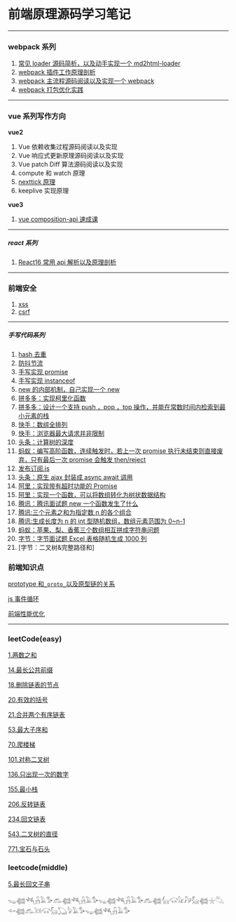 # 前端原理源码学习笔记

---

### webpack 系列

1. [常见 loader 源码简析，以及动手实现一个 md2html-loader](https://github.com/6fedcom/fe-blog/tree/master/webpack/loader)
2. [webpack 插件工作原理剖析](https://github.com/6fedcom/fe-blog/tree/master/webpack/plugin)
3. [webpack 主流程源码阅读以及实现一个 webpack](https://github.com/6fedcom/fe-blog/tree/master/webpack/webpack)
4. [webpack 打包优化实践](https://github.com/6fedcom/fe-blog/tree/master/webpack/webpack%E6%80%A7%E8%83%BD%E4%BC%98%E5%8C%96)

---

### vue 系列写作方向

**vue2**

1. Vue 依赖收集过程源码阅读以及实现
2. Vue 响应式更新原理源码阅读以及实现
3. Vue patch Diff 算法源码阅读以及实现
4. compute 和 watch 原理
5. [nexttick 原理](https://juejin.cn/post/6844903911673823246)
6. keeplive 实现原理

**vue3**

1. [vue composition-api 速成课](https://github.com/6fedcom/fe-blog/tree/master/vue/@vue/composition-api.md)

---

##### react 系列

1. [React16 常用 api 解析以及原理剖析](https://github.com/6fedcom/fe-blog/tree/master/react/React16-commonly-used-API-analysis)

---

### 前端安全

1. [xss](https://github.com/6fedcom/fe-blog/blob/master/前端安全/xss/readme.md)
2. [csrf](https://github.com/6fedcom/fe-blog/tree/master/前端安全/csrf/readme.md)

---

##### 手写代码系列

1. [hash 去重](https://github.com/6fedcom/fe-blog/blob/master/handwrittenCode/hash%E5%8E%BB%E9%87%8D.js)
2. [防抖节流](https://github.com/6fedcom/fe-blog/blob/master/handwrittenCode/%E9%98%B2%E6%8A%96%E8%8A%82%E6%B5%81.js)
3. [手写实现 promise](https://github.com/6fedcom/fe-blog/blob/master/handwrittenCode/Promise.js)
4. [手写实现 instanceof](https://github.com/6fedcom/fe-blog/blob/master/handwrittenCode/instanceof.js)
5. [new 的内部机制，自己实现一个 new](https://github.com/6fedcom/fe-blog/blob/master/handwrittenCode/实现new.js)
6. [拼多多：实现柯里化函数](https://github.com/6fedcom/fe-blog/blob/master/handwrittenCode/currying.js)
7. [拼多多：设计一个支持 push ，pop ，top 操作，并能在常数时间内检索到最小元素的栈](https://github.com/6fedcom/fe-blog/blob/master/leetcode/155.最小栈.md)
8. [快手：数组全排列](https://github.com/6fedcom/fe-blog/blob/master/handwrittenCode/数组全排列.js)
9. [快手：浏览器最大请求并非限制](https://github.com/6fedcom/fe-blog/blob/master/handwrittenCode/浏览器最大请求并非限制.js)
10. [头条：计算树的深度](https://github.com/6fedcom/fe-blog/blob/master/handwrittenCode/计算树的深度.js)
11. [蚂蚁：编写高阶函数，连续触发时，若上一次 promise 执行未结束则直接废弃，只有最后一次 promise 会触发 then/reject](https://github.com/6fedcom/fe-blog/blob/master/handwrittenCode/lastPromise.js)
12. [发布订阅.js](https://github.com/6fedcom/fe-blog/blob/master/handwrittenCode/发布订阅.js)
13. [头条：原生 ajax 封装成 async await 调用](https://github.com/6fedcom/fe-blog/blob/master/handwrittenCode/原生ajax封装成async-await调用.js)
14. [阿里：实现带有超时功能的 Promise](实现带有超时功能的Promise.js)
15. [阿里：实现一个函数，可以将数组转化为树状数据结构](https://github.com/6fedcom/fe-blog/blob/master/handwrittenCode/实现一个函数，可以将数组转化为树状数据结构.js)
16. [腾讯：腾讯面试题 new 一个函数发生了什么](https://github.com/6fedcom/fe-blog/blob/master/handwrittenCode/腾讯面试题new一个函数发生了什么.js)
17. [腾讯:三个元素之和为指定数 n 的各个组合](https://github.com/6fedcom/fe-blog/blob/master/leetcode/腾讯面试题:三个元素之和为指定数n的各个组合.js)
18. [腾讯:生成长度为 n 的 int 型随机数组，数组元素范围为 0~n-1](https://github.com/6fedcom/fe-blog/blob/master/leetcode/腾讯面试题3.js)
19. [蚂蚁：苹果、梨、香蕉三个数组相互拼成字符串问题](https://github.com/6fedcom/fe-blog/blob/master/handwrittenCode/苹果、梨、香蕉三个数组相互拼成字符串.js)
20. [字节：字节面试题 Excel 表格随机生成 1000 列](https://github.com/6fedcom/fe-blog/blob/master/handwrittenCode/字节面试题Excel表格随机生成1000列.md)
21. [字节：二叉树&完整路径和]

### 前端知识点

[prototype 和`_proto_`以及原型链的关系](https://github.com/6fedcom/fe-blog/blob/master/前端知识点/prototype和_proto_以及原型链的关系.md)

[js 事件循环]()

[前端性能优化]()

---

### leetCode(easy)

[1.两数之和](https://github.com/6fedcom/fe-blog/blob/master/leetcode/1.两数之和.md)

[14.最长公共前缀](https://github.com/6fedcom/fe-blog/blob/master/leetcode/14.最长公共前缀.md)

[18.删除链表的节点](https://github.com/6fedcom/fe-blog/blob/master/leetcode/18.删除链表的节点.md)

[20.有效的括号](https://github.com/6fedcom/fe-blog/blob/master/leetcode/20.有效的括号.md)

[21.合并两个有序链表](https://github.com/6fedcom/fe-blog/blob/master/leetcode/21.合并两个有序链表.md)

[53.最大子序和](https://github.com/6fedcom/fe-blog/blob/master/leetcode/53.最大子序和.md)

[70.爬楼梯](https://github.com/6fedcom/fe-blog/blob/master/leetcode/70.爬楼梯.md)

[101.对称二叉树](https://github.com/6fedcom/fe-blog/blob/master/leetcode/101.对称二叉树.md)

[136.只出现一次的数字](https://github.com/6fedcom/fe-blog/blob/master/leetcode/136.只出现一次的数字.md)

[155.最小栈](https://github.com/6fedcom/fe-blog/blob/master/leetcode/155.最小栈.md)

[206.反转链表](https://github.com/6fedcom/fe-blog/blob/master/leetcode/206.反转链表.md)

[234.回文链表](https://github.com/6fedcom/fe-blog/blob/master/leetcode/234.回文链表.md)

[543.二叉树的直径](https://github.com/6fedcom/fe-blog/blob/master/leetcode/543.二叉树的直径.md)

[771.宝石与石头](https://github.com/6fedcom/fe-blog/blob/master/leetcode/771.宝石与石头.md)

### leetcode(middle)

[5.最长回文子串](https://github.com/6fedcom/fe-blog/blob/master/leetcode/5.最长回文子串.md)

𓆌𓆉𓆈𓃻𓄿𓅜𓃹𓆉𓆈𓃻𓄿𓅜𓆌𓆉𓆈𓃻𓄿𓅜𓃹𓆉𓃲𓃟𓃠𓃗𓃵𓆉𓇼𓆡𓆜𓆉𓃹𓃡𓃟𓃵𓆏𓅦𓄿𓅜𓆌𓆉𓆈𓃻𓄿𓅜
